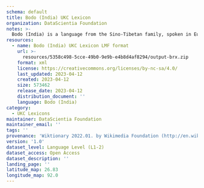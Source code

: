 ```yaml
---
schema: default
title: Bodo (India) UKC Lexicon
organization: DataScientia Foundation
notes: >-
  Bodo (India) is a language from the Sino-Tibetan family, spoken in Eurasia. The UKC Lexicon of Bodo (India) is represented as a lexico-semantic network. It consists of words, word senses, synsets, as well as sense-level and synset-level relationships.
resources:
  - name: Bodo (India) UKC Lexicon LMF format
    url: >-
      resources/5358c498-5cce-49b0-9e9b-e4b8d4af8294/output-brx.zip
    format: xml
    license: https://creativecommons.org/licenses/by-nc-sa/4.0/
    last_updated: 2023-04-12
    created: 2023-04-12
    size: 573462
    release_date: 2023-04-12
    distribution_document: ''
    language: Bodo (India)
category:
  - UKC Lexicons
maintainer: DataScientia Foundation
maintainer_email: ''
tags: ''
provenance: 'Wiktionary 2022.01. by Wikimedia Foundation (http://en.wiktionary.org); CogNet 2.1 by Khuyagbaatar Batsuren, National University of Mongolia (http://cognet.ukc.disi.unitn.it); UniMet: Universal Metonymy 1.0 by Temuulen Khishigsuren and Gábor Bella (http://ukc.disi.unitn.it/index.php/metonymy/); MorphyNet 2.0 by Gábor Bella and Khuyagbaatar Batsuren (http://ukc.disi.unitn.it/index.php/morphynet/); Antonymy 1.0 by Gábor Bella (http://ukc.datascientia.eu); Princeton WordNet 2.1 by Princeton University (https://wordnet.princeton.edu)'
version: '1.0'
dataset_level: Language Level (L1-2)
dataset_access: Open Access
dataset_description: ''
landing_page: ''
latitude_map: 26.83
longitude_map: 92.0
---
```

